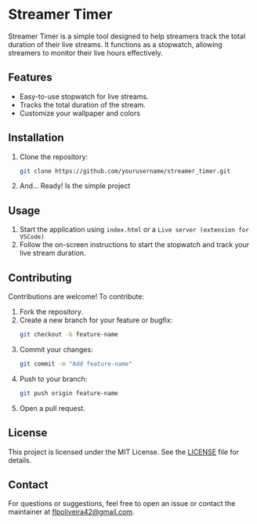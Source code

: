 # Streamer Timer

Streamer Timer is a simple tool designed to help streamers track the total duration of their live streams. It functions as a stopwatch, allowing streamers to monitor their live hours effectively.

## Features

- Easy-to-use stopwatch for live streams.
- Tracks the total duration of the stream.
- Customize your wallpaper and colors

## Installation

1. Clone the repository:
   ```bash
   git clone https://github.com/yourusername/streamer_timer.git
   ```
2. And... Ready! Is the simple project

## Usage

1. Start the application using `index.html` or a `Live server (extension for VSCode)`
2. Follow the on-screen instructions to start the stopwatch and track your live stream duration.

## Contributing

Contributions are welcome! To contribute:

1. Fork the repository.
2. Create a new branch for your feature or bugfix:
   ```bash
   git checkout -b feature-name
   ```
3. Commit your changes:
   ```bash
   git commit -m "Add feature-name"
   ```
4. Push to your branch:
   ```bash
   git push origin feature-name
   ```
5. Open a pull request.

## License

This project is licensed under the MIT License. See the [LICENSE](LICENSE) file for details.

## Contact

For questions or suggestions, feel free to open an issue or contact the maintainer at flpoliveira42@gmail.com.
